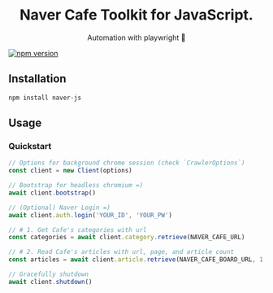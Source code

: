 <div align="center">
	<h1>Naver Cafe Toolkit for JavaScript.</h1>
	<p>Automation with playwright 🚀</p>
</div>

[![npm version](https://badge.fury.io/js/naver-js.svg)](https://www.npmjs.com/package/naver-js)

## Installation

```bash
npm install naver-js
```

## Usage

### Quickstart

```ts
// Options for background chrome session (check `CrawlerOptions`)
const client = new Client(options)

// Bootstrap for headless chromium =)
await client.bootstrap()

// (Optional) Naver Login =)
await client.auth.login('YOUR_ID', 'YOUR_PW')

// # 1. Get Cafe's categories with url
const categories = await client.category.retrieve(NAVER_CAFE_URL)

// # 2. Read Cafe's articles with url, page, and article count
const articles = await client.article.retrieve(NAVER_CAFE_BOARD_URL, 1, 50)

// Gracefully shutdown
await client.shutdown()
```
